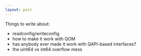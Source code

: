 ```yaml
---
layout: post
---
```


Things to write about:

* readconfig/writeconfig
* how to make it work with QOM
* has anybody ever made it work with QAPI-based interfaces?
* the uint64 vs int64 overflow mess
